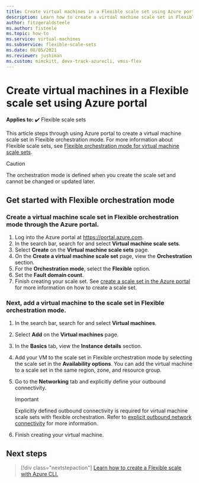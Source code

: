 ```yaml
---
title: Create virtual machines in a Flexible scale set using Azure portal
description: Learn how to create a virtual machine scale set in Flexible orchestration mode in the Azure portal.
author: fitzgeraldsteele
ms.author: fisteele
ms.topic: how-to
ms.service: virtual-machines
ms.subservice: flexible-scale-sets
ms.date: 08/05/2021
ms.reviewer: jushiman
ms.custom: mimckitt, devx-track-azurecli, vmss-flex
---
```


# Create virtual machines in a Flexible scale set using Azure portal

**Applies to:** :heavy_check_mark: Flexible scale sets

This article steps through using Azure portal to create a virtual machine scale set in Flexible orchestration mode. For more information about Flexible scale sets, see [Flexible orchestration mode for virtual machine scale sets](flexible-virtual-machine-scale-sets.md). 


> [!CAUTION]
> The orchestration mode is defined when you create the scale set and cannot be changed or updated later.


## Get started with Flexible orchestration mode

### Create a virtual machine scale set in Flexible orchestration mode through the Azure portal.

1. Log into the Azure portal at https://portal.azure.com.
1. In the search bar, search for and select **Virtual machine scale sets**.
1. Select **Create** on the **Virtual machine scale sets** page.
1. On the **Create a virtual machine scale set** page, view the **Orchestration** section.
1. For the **Orchestration mode**, select the **Flexible** option.
1. Set the **Fault domain count**.
1. Finish creating your scale set. See [create a scale set in the Azure portal](../virtual-machine-scale-sets/quick-create-portal.md#create-virtual-machine-scale-set) for more information on how to create a scale set.


### Next, add a virtual machine to the scale set in Flexible orchestration mode.

1. In the search bar, search for and select **Virtual machines**.
1. Select **Add** on the **Virtual machines** page.
1. In the **Basics** tab, view the **Instance details** section.
1. Add your VM to the scale set in Flexible orchestration mode by selecting the scale set in the **Availability options**. You can add the virtual machine to a scale set in the same region, zone, and resource group.
1. Go to the **Networking** tab and explicitly define your outbound connectivity.

    > [!IMPORTANT]
    > Explicitly defined outbound connectivity is required for virtual machine scale sets with flexible orchestration. Refer to [explicit outbound network connectivity](flexible-virtual-machine-scale-sets.md#explicit-network-outbound-connectivity-required) for more information.

1. Finish creating your virtual machine.


## Next steps
> [!div class="nextstepaction"]
> [Learn how to create a Flexible scale with Azure CLI.](flexible-virtual-machine-scale-sets-cli.md)